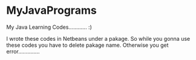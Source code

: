 # MyJavaPrograms
My Java Learning Codes............ :)

I wrote these codes in Netbeans under a pakage.
So while you gonna use these codes you have to delete pakage name. 
Otherwise you get error..............
